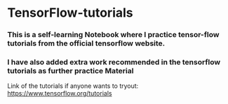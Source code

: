 # **TensorFlow-tutorials**

### This is a self-learning Notebook where I practice tensor-flow tutorials from the official tensorflow website. 
### I have also added extra work recommended in the tensorflow tutorials as further practice Material 

Link of the tutorials if anyone wants to tryout: https://www.tensorflow.org/tutorials
